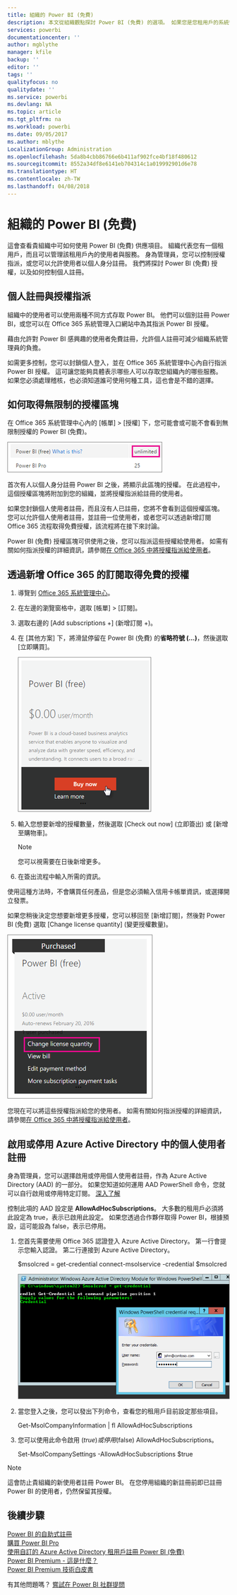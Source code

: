 ```yaml
---
title: 組織的 Power BI (免費)
description: 本文從組織觀點探討 Power BI (免費) 的選項。 如果您是您租用戶的系統管理員，本文將向您說明如何管理免費註冊。
services: powerbi
documentationcenter: ''
author: mgblythe
manager: kfile
backup: ''
editor: ''
tags: ''
qualityfocus: no
qualitydate: ''
ms.service: powerbi
ms.devlang: NA
ms.topic: article
ms.tgt_pltfrm: na
ms.workload: powerbi
ms.date: 09/05/2017
ms.author: mblythe
LocalizationGroup: Administration
ms.openlocfilehash: 5da8b4cbb86766e6b411af902fce4bf18f480612
ms.sourcegitcommit: 8552a34df8e6141eb704314c1a019992901d6e78
ms.translationtype: HT
ms.contentlocale: zh-TW
ms.lasthandoff: 04/08/2018
---
```

# <a name="power-bi-free-in-your-organization"></a>組織的 Power BI (免費)
這會查看貴組織中可如何使用 Power BI (免費) 供應項目。 組織代表您有一個租用戶，而且可以管理該租用戶內的使用者與服務。 身為管理員，您可以控制授權指派，或您可以允許使用者以個人身分註冊。 我們將探討 Power BI (免費) 授權，以及如何控制個人註冊。

## <a name="individual-sign-up-versus-license-assignment"></a>個人註冊與授權指派
組織中的使用者可以使用兩種不同方式存取 Power BI。 他們可以個別註冊 Power BI，或您可以在 Office 365 系統管理入口網站中為其指派 Power BI 授權。

藉由允許對 Power BI 感興趣的使用者免費註冊，允許個人註冊可減少組織系統管理員的負擔。

如需更多控制，您可以封鎖個人登入，並在 Office 365 系統管理中心內自行指派 Power BI 授權。 這可讓您能夠具體表示哪些人可以存取您組織內的哪些服務。 如果您必須處理稽核，也必須知道誰可使用何種工具，這也會是不錯的選擇。

## <a name="how-to-get-the-unlimited-license-block"></a>如何取得無限制的授權區塊
在 Office 365 系統管理中心內的 [帳單] > [授權] 下，您可能會或可能不會看到無限制授權的 Power BI (免費)。

![](media/service-admin-service-free-in-your-organization/unlimited-licenses.png)

首次有人以個人身分註冊 Power BI 之後，將顯示此區塊的授權。 在此過程中，這個授權區塊將附加到您的組織，並將授權指派給註冊的使用者。

如果您封鎖個人使用者註冊，而且沒有人已註冊，您將不會看到這個授權區塊。 您可以允許個人使用者註冊，並註冊一位使用者，或者您可以透過新增訂閱 Office 365 流程取得免費授權，該流程將在接下來討論。

Power BI (免費) 授權區塊可供使用之後，您可以指派這些授權給使用者。 如需有關如何指派授權的詳細資訊，請參閱[在 Office 365 中將授權指派給使用者](https://support.office.com/article/Assign-or-unassign-licenses-for-Office-365-for-business-997596b5-4173-4627-b915-36abac6786dc)。

## <a name="getting-free-licenses-via-add-subscription-within-office-365"></a>透過新增 Office 365 的訂閱取得免費的授權
1. 導覽到 [Office 365 系統管理中心](https://portal.office.com/admin/default.aspx)。
2. 在左邊的瀏覽窗格中，選取 [帳單] > [訂閱]。
3. 選取右邊的 \[Add subscriptions +] \(新增訂閱 +)。
4. 在 [其他方案] 下，將滑鼠停留在 Power BI (免費) 的**省略符號 (...)**，然後選取 [立即購買]。
   
    ![](media/service-admin-service-free-in-your-organization/buy-powerbi-free.png)
5. 輸入您想要新增的授權數量，然後選取 \[Check out now] \(立即簽出) 或 \[新增至購物車]。
   
   > [!NOTE]
   > 您可以視需要在日後新增更多。
   > 
   > 
6. 在簽出流程中輸入所需的資訊。

使用這種方法時，不會購買任何產品，但是您必須輸入信用卡帳單資訊，或選擇開立發票。

如果您稍後決定您想要新增更多授權，您可以移回至 \[新增訂閱]，然後對 Power BI \(免費) 選取 \[Change license quantity] \(變更授權數量)。

![](media/service-admin-service-free-in-your-organization/change-license-quantity.png)

您現在可以將這些授權指派給您的使用者。 如需有關如何指派授權的詳細資訊，請參閱[在 Office 365 中將授權指派給使用者](https://support.office.com/article/Assign-or-unassign-licenses-for-Office-365-for-business-997596b5-4173-4627-b915-36abac6786dc)。

## <a name="enable-or-disable-individual-user-sign-up-in-azure-active-directory"></a>啟用或停用 Azure Active Directory 中的個人使用者註冊
身為管理員，您可以選擇啟用或停用個人使用者註冊，作為 Azure Active Directory (AAD) 的一部分。 如果您知道如何運用 AAD PowerShell 命令，您就可以自行啟用或停用特定訂閱。 [深入了解](https://technet.microsoft.com/library/jj151815.aspx)

控制此項的 AAD 設定是 **AllowAdHocSubscriptions**。 大多數的租用戶必須將此設定為 true，表示已啟用此設定。 如果您透過合作夥伴取得 Power BI，根據預設，這可能設為 false，表示已停用。

1. 您首先需要使用 Office 365 認證登入 Azure Active Directory。 第一行會提示您輸入認證。 第二行連接到 Azure Active Directory。
   
     $msolcred = get-credential   connect-msolservice -credential $msolcred
   
   ![](media/service-admin-service-free-in-your-organization/aad-signin.png)
2. 當您登入之後，您可以發出下列命令，查看您的租用戶目前設定那些項目。
   
     Get-MsolCompanyInformation | fl AllowAdHocSubscriptions
3. 您可以使用此命令啟用 ($true) 或停用 ($false) AllowAdHocSubscriptions。
   
     Set-MsolCompanySettings -AllowAdHocSubscriptions $true

> [!NOTE]
> 這會防止貴組織的新使用者註冊 Power BI。 在您停用組織的新註冊前即已註冊 Power BI 的使用者，仍然保留其授權。
> 
> 

## <a name="next-steps"></a>後續步驟
[Power BI 的自助式註冊](service-self-service-signup-for-power-bi.md)  
[購買 Power BI Pro](service-admin-purchasing-power-bi-pro.md)  
[使用自訂的 Azure Active Directory 租用戶註冊 Power BI (免費)](developer/create-an-azure-active-directory-tenant.md)  
[Power BI Premium - 這是什麼？](service-premium.md)  
[Power BI Premium 技術白皮書](https://aka.ms/pbipremiumwhitepaper)  

有其他問題嗎？ [嘗試在 Power BI 社群提問](http://community.powerbi.com/)

